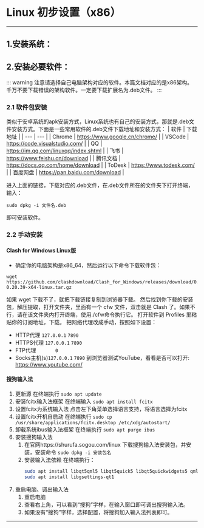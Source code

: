 # Linux 初步设置（x86）
---
## 1.安装系统：

## 2.安装必要软件：

::: warning
注意请选择自己电脑架构对应的软件。本篇文档对应的是x86架构。千万不要下载错误的架构软件。一定要下载扩展名为.deb文件。
:::

### 2.1 软件包安装
类似于安卓系统的apk安装方式，Linux系统也有自己的安装方式，那就是.deb文件安装方式。下面是一些常用软件的.deb文件下载地址和安装方式：
| 软件 | 下载地址 |
| --- | --- |
| Chrome | https://www.google.cn/chrome/ |
| VSCode | https://code.visualstudio.com/ |
| QQ | https://im.qq.com/linuxqq/index.shtml |
| 飞书 | https://www.feishu.cn/download |
| 腾讯文档 | https://docs.qq.com/home/download |
| ToDesk | https://www.todesk.com/ |
| 百度网盘 | https://pan.baidu.com/download |

进入上面的链接，下载对应的.deb文件，在.deb文件所在的文件夹下打开终端，输入：
```shell
sudo dpkg -i 文件名.deb
```
即可安装软件。

### 2.2 手动安装

#### Clash for Windows Linux版
- 确定你的电脑架构是x86_64，然后运行以下命令下载软件包：
```shell
wget https://github.com/clashdownload/Clash_for_Windows/releases/download/0.20.39/Clash.for.Windows-0.20.39-x64-linux.tar.gz
```
如果 wget 下载不了，就把下载链接复制到浏览器下载。
然后找到你下载的安装包，解压提取，打开文件夹，里面有一个 cfw 文件，双击就是 Clash 了。如果不行，请在该文件夹内打开终端，使用./cfw命令执行它。
打开软件到 Profiles 里粘贴你的订阅地址，下载。
把网络代理改成手动，按照如下设置：
- HTTP代理 `127.0.0.1` `7890`
- HTTPS代理 `127.0.0.1` `7890`
- FTP代理 `      ` `0`
- Socks主机(s)`127.0.0.1` `7890`
到浏览器测试YouTube，看看是否可以打开: https://www.youtube.com/

#### 搜狗输入法
1. 更新源
   在终端执行 `sudo apt update`
2. 安装fcitx输入法框架
   在终端输入 `sudo apt install fcitx`
3. 设置fcitx为系统输入法
   点击左下角菜单选择语言支持，将语言选择为fcitx
4. 设置fcitx开机自启动
   在终端执行 `sudo cp /usr/share/applications/fcitx.desktop /etc/xdg/autostart/`
5. 卸载系统ibus输入法框架
   在终端执行 `sudo apt purge ibus`
6. 安装搜狗输入法
   1. 在官网https://shurufa.sogou.com/linux 下载搜狗输入法安装包，并安装，安装命令 `sudo dpkg -i 安装包名`
   2. 安装输入法依赖
      在终端执行：
      ```bash
      sudo apt install libqt5qml5 libqt5quick5 libqt5quickwidgets5 qml-module-qtquick2
      sudo apt install libgsettings-qt1
      ```
7. 重启电脑、调出输入法
   1. 重启电脑
   2. 查看右上角，可以看到“搜狗”字样，在输入窗口即可调出搜狗输入法。
   3. 如果没有“搜狗”字样，选择配置，将搜狗加入输入法列表即可。
---

